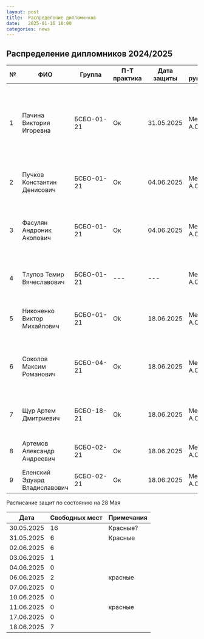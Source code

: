 ```yaml
---
layout: post
title:  Распределение дипломников
date:   2025-01-16 10:00
categories: news
---
```

## Распределение дипломников 2024/2025

| №    | ФИО                                   | Группа        | П-Т практика |Дата защиты| Офиц. руководитель        | Тема                                                                                                                                                                         |
| -----| ------------------------------------- | ------------- | ---- | --------- | ------------------------- | ---------------------------------------------------------------------------------------------------------------------------------------------------------------------------- |
| 1    |Пачина Виктория Игоревна               | БСБО-01-21    | Ок     |31.05.2025 | Мельников А.О.            | Разработка программно-математических средств для организации обратной связи от пользователя в задачах распознавания сигналов электромиографии на основе анализа видеопотока. |
| 2    |Пучков Константин Денисович            | БСБО-01-21    | Ок     |04.06.2025 | Мельников А.О.            | Разработка и реализация алгоритма синтеза звука на основе латентных признаков сигнала электромиографии.  |
| 3    |Фасулян Андроник Акопович              | БСБО-01-21    | Ок     |04.06.2025 | Мельников А.О.            | Разработка микропрограммного обеспечения для четырехканального устройства захвата сигнала электромиографии.                                                                  |
| 4    |Тлупов Темир Вячеславович              | БСБО-01-21    | ---  |   ---     | Мельников А.О.            | Разработка кроссплатформенного сетевого сервера для распознавания сигналов электромиографии.|
| 5    |Никоненко Виктор Михайлович            | БСБО-01-21    | Ok   |18.06.2025 | Мельников А.О.            | Разработка игрового web приложения с управлением на основе сигналов электромиографии. |
| 6    |Соколов Максим Романович               | БСБО-04-21    | Ок   |18.06.2025 | Мельников А.О.            | Разработка программно-математических средств для формирования звуковых эффектов с использованием нелинейных моделей.|
| 7    |Щур Артем Дмитриевич                   | БСБО-18-21    | Ok   |18.06.2025 | Мельников А.О.            | Разработка программных средств для измерения и анализа сигналов электромиографии.|
| 8    |Артемов Александр Андреевич            | БСБО-02-21    | Ок   |18.06.2025 | Мельников А.О.            | Разработка программных средств агрегатора криптовалютных активов.|
| 9    |Еленский Эдуард Владиславович          | БСБО-02-21    | Ок   |18.06.2025 | Мельников А.О.            | .|

Расписание защит по состоянию на 28 Мая

|Дата       |   Свободных мест                      |Примечания     |
|-----------| ------------------------------------- | ------------- |
|30.05.2025 | 16                                    |Красные?       |
|31.05.2025 | 6                                     |Красные        |
|02.06.2025 | 6                                     |               |
|03.06.2025 | 1                                     |               |
|04.06.2025 | 0                                     |               |
|06.06.2025 | 2                                     |красные        |
|07.06.2025 | 0                                     |               |
|10.06.2025 | 0                                     |               |
|11.06.2025 | 0                                     |красные        |
|17.06.2025 | 0                                     |               |
|18.06.2025 | 7                                     |               |







